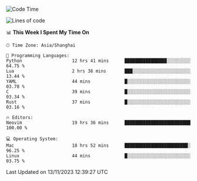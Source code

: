 <!--START_SECTION:waka-->
![Code Time](http://img.shields.io/badge/Code%20Time-1%2C665%20hrs%2020%20mins-blue)

![Lines of code](https://img.shields.io/badge/From%20Hello%20World%20I%27ve%20Written-288.6%20thousand%20lines%20of%20code-blue)

📊 **This Week I Spent My Time On** 

```text
🕑︎ Time Zone: Asia/Shanghai

💬 Programming Languages: 
Python                   12 hrs 41 mins      ████████████████░░░░░░░░░   64.75 % 
Lua                      2 hrs 38 mins       ███░░░░░░░░░░░░░░░░░░░░░░   13.44 % 
YAML                     44 mins             █░░░░░░░░░░░░░░░░░░░░░░░░   03.78 % 
C                        39 mins             █░░░░░░░░░░░░░░░░░░░░░░░░   03.34 % 
Rust                     37 mins             █░░░░░░░░░░░░░░░░░░░░░░░░   03.16 % 

🔥 Editors: 
Neovim                   19 hrs 36 mins      █████████████████████████   100.00 % 

💻 Operating System: 
Mac                      18 hrs 52 mins      ████████████████████████░   96.25 % 
Linux                    44 mins             █░░░░░░░░░░░░░░░░░░░░░░░░   03.75 % 
```


 Last Updated on 13/11/2023 12:39:27 UTC
<!--END_SECTION:waka-->
